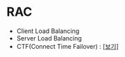 # RAC

- Client Load Balancing
- Server Load Balancing
- CTF(Connect Time Failover) : [[보기]](https://www.notion.so/Client-Load-Balancing-8b52c32be96548cb8dbf8dcf3afc39c2)
